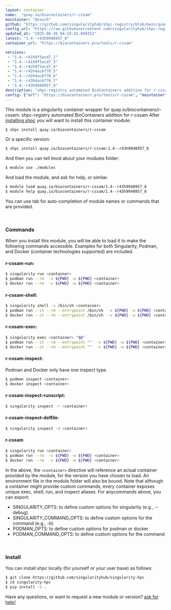 ```yaml
---
layout: container
name:  "quay.io/biocontainers/r-cssam"
maintainer: "@vsoch"
github: "https://github.com/singularityhub/shpc-registry/blob/main/quay.io/biocontainers/r-cssam/container.yaml"
config_url: "https://raw.githubusercontent.com/singularityhub/shpc-registry/main/quay.io/biocontainers/r-cssam/container.yaml"
updated_at: "2025-06-30 04:10:41.850352"
latest: "1.4--r43h9948957_8"
container_url: "https://biocontainers.pro/tools/r-cssam"

versions:
 - "1.4--r41h9f5acd7_2"
 - "1.4--r41h9f5acd7_3"
 - "1.4--r42h9f5acd7_4"
 - "1.4--r42h4ac6f70_5"
 - "1.4--r42h4ac6f70_6"
 - "1.4--r43h4ac6f70_7"
 - "1.4--r43h9948957_8"
description: "shpc-registry automated BioContainers addition for r-cssam"
config: {"url": "https://biocontainers.pro/tools/r-cssam", "maintainer": "@vsoch", "description": "shpc-registry automated BioContainers addition for r-cssam", "latest": {"1.4--r43h9948957_8": "sha256:9b0082531aa72272e1960a878bd86bfd032c712179e304625ca909aa485a4dbb"}, "tags": {"1.4--r41h9f5acd7_2": "sha256:6ff08b7ca96f736267a5e21b4c459183531bf7a264f593c6719b20f1fff4fcbf", "1.4--r41h9f5acd7_3": "sha256:0f03926cc646a9ca355a6f49cd7979340c58f3f65ebad6957a1205eb9d483ed8", "1.4--r42h9f5acd7_4": "sha256:719bdc8b567620e8630c8aa6588f42ddd542cdca19cc4761d0886e176531d33e", "1.4--r42h4ac6f70_5": "sha256:79665f978d31d58005cd1201330fd2764d8f265edb905102684f8e9839b316fc", "1.4--r42h4ac6f70_6": "sha256:158f69c8e20c4329945b109f0e407e027916eb08d8b9642aee7c0030029cbb9d", "1.4--r43h4ac6f70_7": "sha256:143bc8dacb826308c15a2c682e855bc8d5593d9ea40f28493cdfdb1b9c463864", "1.4--r43h9948957_8": "sha256:9b0082531aa72272e1960a878bd86bfd032c712179e304625ca909aa485a4dbb"}, "docker": "quay.io/biocontainers/r-cssam"}
---
```


This module is a singularity container wrapper for quay.io/biocontainers/r-cssam.
shpc-registry automated BioContainers addition for r-cssam
After [installing shpc](#install) you will want to install this container module:


```bash
$ shpc install quay.io/biocontainers/r-cssam
```

Or a specific version:

```bash
$ shpc install quay.io/biocontainers/r-cssam:1.4--r43h9948957_8
```

And then you can tell lmod about your modules folder:

```bash
$ module use ./modules
```

And load the module, and ask for help, or similar.

```bash
$ module load quay.io/biocontainers/r-cssam/1.4--r43h9948957_8
$ module help quay.io/biocontainers/r-cssam/1.4--r43h9948957_8
```

You can use tab for auto-completion of module names or commands that are provided.

<br>

### Commands

When you install this module, you will be able to load it to make the following commands accessible.
Examples for both Singularity, Podman, and Docker (container technologies supported) are included.

#### r-cssam-run:

```bash
$ singularity run <container>
$ podman run --rm  -v ${PWD} -w ${PWD} <container>
$ docker run --rm  -v ${PWD} -w ${PWD} <container>
```

#### r-cssam-shell:

```bash
$ singularity shell -s /bin/sh <container>
$ podman run --it --rm --entrypoint /bin/sh  -v ${PWD} -w ${PWD} <container>
$ docker run --it --rm --entrypoint /bin/sh  -v ${PWD} -w ${PWD} <container>
```

#### r-cssam-exec:

```bash
$ singularity exec <container> "$@"
$ podman run --it --rm --entrypoint ""  -v ${PWD} -w ${PWD} <container> "$@"
$ docker run --it --rm --entrypoint ""  -v ${PWD} -w ${PWD} <container> "$@"
```

#### r-cssam-inspect:

Podman and Docker only have one inspect type.

```bash
$ podman inspect <container>
$ docker inspect <container>
```

#### r-cssam-inspect-runscript:

```bash
$ singularity inspect -r <container>
```

#### r-cssam-inspect-deffile:

```bash
$ singularity inspect -d <container>
```



#### r-cssam

```bash
$ singularity run <container>
$ podman run --rm  -v ${PWD} -w ${PWD} <container>
$ docker run --rm  -v ${PWD} -w ${PWD} <container>
```


In the above, the `<container>` directive will reference an actual container provided
by the module, for the version you have chosen to load. An environment file in the
module folder will also be bound. Note that although a container
might provide custom commands, every container exposes unique exec, shell, run, and
inspect aliases. For anycommands above, you can export:

 - SINGULARITY_OPTS: to define custom options for singularity (e.g., --debug)
 - SINGULARITY_COMMAND_OPTS: to define custom options for the command (e.g., -b)
 - PODMAN_OPTS: to define custom options for podman or docker
 - PODMAN_COMMAND_OPTS: to define custom options for the command

<br>

### Install

You can install shpc locally (for yourself or your user base) as follows:

```bash
$ git clone https://github.com/singularityhub/singularity-hpc
$ cd singularity-hpc
$ pip install -e .
```

Have any questions, or want to request a new module or version? [ask for help!](https://github.com/singularityhub/singularity-hpc/issues)